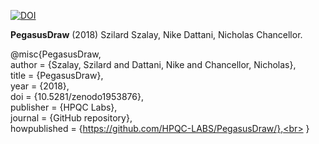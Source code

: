 [![DOI](https://zenodo.org/badge/160449657.svg)](https://doi.org/10.5281/zenodo.1953876)

**PegasusDraw** (2018) Szilard Szalay, Nike Dattani, Nicholas Chancellor.

@misc{PegasusDraw,<br>
author = {Szalay, Szilard and Dattani, Nike and Chancellor, Nicholas},<br>
title = {PegasusDraw},<br>
year = {2018},<br>
doi = {10.5281/zenodo1953876},<br>
publisher = {HPQC Labs},<br>
journal = {GitHub repository},<br>
howpublished = {https://github.com/HPQC-LABS/PegasusDraw/},<br>
}
